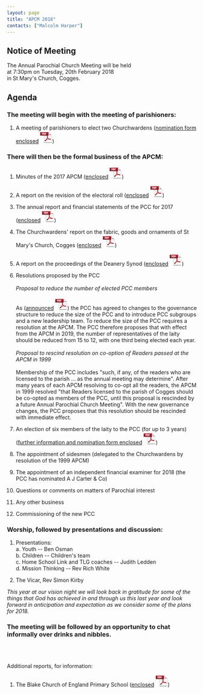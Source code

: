 ```yaml
---
layout: page
title: "APCM 2018"
contacts: ["Malcolm Harper"]
---
```

## Notice of Meeting

The Annual Parochial Church Meeting will be held<br>
at 7:30pm on Tuesday, 20th February 2018<br>
in St Mary's Church, Cogges.

## Agenda

### The meeting will begin with the meeting of parishioners:

1. A meeting of parishioners to elect two Churchwardens
([nomination form enclosed](/documents/apcm/2018/Nomination%20of%20Churchwarden.pdf "Opens link to the 'Nomination of Churchwarden' pdf document.") ![PDF](/images/pdficon_large.png))


### There will then be the formal business of the APCM:

1. Minutes of the 2017 APCM
([enclosed](/documents/apcm/2017/Apcm17_minutes.pdf "Opens link to the 'Apcm17_minutes' pdf document.") ![PDF](/images/pdficon_large.png))

2. A report on the revision of the electoral roll
([enclosed](/documents/apcm/2018/Electoral%20Roll%20Report%202018.pdf "Opens link to the 'Electoral Roll Report 2018' pdf document.") ![PDF](/images/pdficon_large.png))

3. The annual report and financial statements of the PCC for 2017
([enclosed](/documents/apcm/2018/AR+FS_2017.pdf "Opens link to the 'AR+FS_2017' pdf document.") ![PDF](/images/pdficon_large.png))

4. The Churchwardens' report on the fabric, goods and ornaments of St Mary's Church, Cogges
([enclosed](/documents/apcm/2018/2018%20APCM%20CW%20Report%20Fabric%20Goods%20and%20Ornaments.pdf "Opens link to the '2018 APCM CW Report Fabric Goods and Ornaments' pdf document.") ![PDF](/images/pdficon_large.png))

5. A report on the proceedings of the Deanery Synod
([enclosed](/documents/apcm/2018/Deanery%20Synod%20Annual%20Report_APCM_2018.pdf "Opens link to the 'Deanery Synod Annual Report_APCM_2018' pdf document.") ![PDF](/images/pdficon_large.png))

6. Resolutions proposed by the PCC
<br><br>
*Proposal to reduce the number of elected PCC members*
<br><br>
As ([announced](/documents/INFORMATION%20LEAFLET%20ABOUT%20PCC%20CHANGES.pdf "Changing Governance at St Mary's, Cogges") ![PDF](/images/pdficon_large.png))
the PCC has agreed to changes to the governance structure to reduce the size of the PCC and to introduce PCC subgroups and a new leadership team. To reduce the size of the PCC requires a resolution at the APCM. The PCC therefore proposes that with effect from the APCM in 2019, the number of representatives of the laity should be reduced from 15 to 12, with one third being elected each year.
<br><br>
*Proposal to rescind resolution on co-option of Readers passed at the APCM in 1999* 
<br><br>
Membership of the PCC includes "such, if any, of the readers who are licensed to the parish ... as the annual meeting may determine". After many years of each APCM resolving to co-opt all the readers, the APCM in 1999 resolved "that Readers licensed to the parish of Cogges should be co-opted as members of the PCC, until this proposal is rescinded by a future Annual Parochial Church Meeting". With the new governance changes, the PCC proposes that this resolution should be rescinded with immediate effect.

7. An election of six members of the laity to the PCC (for up to 3 years)
([further information and nomination form enclosed](/documents/apcm/2018/Info%20for%20Prospective%20PCC%20Members.pdf "Opens link to the 'Info for Prospective PCC Members' pdf document.") ![PDF](/images/pdficon_large.png))

8. The appointment of sidesmen (delegated to the Churchwardens by resolution of the 1999 APCM)

9. The appointment of an independent financial examiner for 2018 (the PCC has nominated A J Carter & Co)

10. Questions or comments on matters of Parochial interest

11. Any other business

12. Commissioning of the new PCC

### Worship, followed by presentations and discussion:

1. Presentations:<br>
   a. Youth -- Ben Osman<br>
   b. Children -- Children's team<br>
   c. Home School Link and TLG coaches -- Judith Ledden<br>
   d. Mission Thinking -- Rev Rich White

2. The Vicar, Rev Simon Kirby<br>

*This year at our vision night we will look back in gratitude for some of the things that God has achieved in and through us this last year and look forward in anticipation and expectation as we consider some of the plans for 2018.*

### The meeting will be followed by an opportunity to chat informally over drinks and nibbles.

<br><br>

Additional reports, for information:

1. The Blake Church of England Primary School
([enclosed](/documents/apcm/2018/Blake%20APCM%20report%202018.pdf "Opens link to the 'Blake APCM report 2018' pdf document.") ![PDF](/images/pdficon_large.png))

<br><br>
